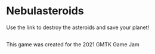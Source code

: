 # Nebulasteroids
Use the link to destroy the asteroids and save your planet!

## 
This game was created for the 2021 GMTK Game Jam
